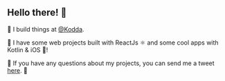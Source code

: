 ## Hello there! 🌊

💜 I build things at [@Kodda](https://kodda.mx/).


🌸 I have some web projects built with ReactJs ⚛️ and some cool apps with Kotlin & iOS 📱!


🦆 If you have any questions about my projects, you can send me a tweet [here](https://twitter.com/MikeAlvaradoL). 🙌

<!--
**MikeAlvarado/MikeAlvarado** is a ✨ _special_ ✨ repository because its `README.md` (this file) appears on your GitHub profile.

Here are some ideas to get you started:

- 🔭 I’m currently working on ...
- 🌱 I’m currently learning ...
- 👯 I’m looking to collaborate on ...
- 🤔 I’m looking for help with ...
- 💬 Ask me about ...
- 📫 How to reach me: ...
- 😄 Pronouns: ...
- ⚡ Fun fact: ...
-->
